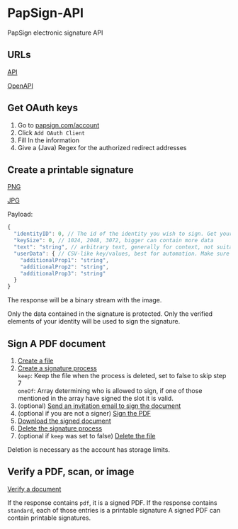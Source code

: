 # PapSign-API
PapSign electronic signature API

## URLs

[API](https://api.papsign.com)

[OpenAPI](https://api.papsign.com/openapi.json)

## Get OAuth keys

1. Go to [papsign.com/account](https://papsign.com/account)
2. Click `Add OAuth Client`
3. Fill In the information
4. Give a (Java) Regex for the authorized redirect addresses

## Create a printable signature

[PNG](https://api.papsign.com/swagger-ui/index.html?url=/openapi.json#/Signature/post_v1_signature_sign_datamatrix_png)

[JPG](https://api.papsign.com/swagger-ui/index.html?url=/openapi.json#/Signature/post_v1_signature_sign_datamatrix_jpg)

Payload:
```javascript
{
  "identityID": 0, // The id of the identity you wish to sign. Get yours from /v1/identities/me/{permission}
  "keySize": 0, // 1024, 2048, 3072, bigger can contain more data
  "text": "string", // arbitrary text, generally for context, not suitable for automation
  "userData": { // CSV-like key/values, best for automation. Make sure you agree on a standard if you are going to interoperate on different systems
    "additionalProp1": "string",
    "additionalProp2": "string",
    "additionalProp3": "string"
  }
}
```

The response will be a binary stream with the image.

Only the data contained in the signature is protected. Only the verified elements of your identity will be used to sign the signature.

## Sign A PDF document

1. [Create a file](https://api.papsign.com/swagger-ui/index.html?url=/openapi.json#/File/post_v1_files_pdf)
2. [Create a signature process](https://api.papsign.com/swagger-ui/index.html?url=/openapi.json#/SignatureProcess/post_v1_signature_process_pdf)  
`keep`: Keep the file when the process is deleted, set to false to skip step 7  
`oneOf`: Array determining who is allowed to sign, if one of those mentioned in the array have signed the slot it is valid.
3. (optional) [Send an invitation email to sign the document](https://api.papsign.com/swagger-ui/index.html?url=/openapi.json#/SignatureProcess/post_v1_signature_process_pdf__processID__invite)
4. (optional if you are not a signer) [Sign the PDF](https://api.papsign.com/swagger-ui/index.html?url=/openapi.json#/SignatureProcess/put_v1_signature_sign_pdf)
5. [Download the signed document](https://api.papsign.com/swagger-ui/index.html?url=/openapi.json#/File/get_v1_files_pdf__fileID__file)
6. [Delete the signature process](https://api.papsign.com/swagger-ui/index.html?url=/openapi.json#/SignatureProcess/delete_v1_signature_process_pdf__processID_)
7. (optional if `keep` was set to false) [Delete the file](https://api.papsign.com/swagger-ui/index.html?url=/openapi.json#/File/delete_v1_files_pdf__fileID_)

Deletion is necessary as the account has storage limits.

## Verify a PDF, scan, or image

[Verify a document](https://api.papsign.com/swagger-ui/index.html?url=/openapi.json#/Verify/post_v1_verification_verify_document)

If the response contains `pdf`, it is a signed PDF.
If the response contains `standard`, each of those entries is a printable signature
A signed PDF can contain printable signatures.
